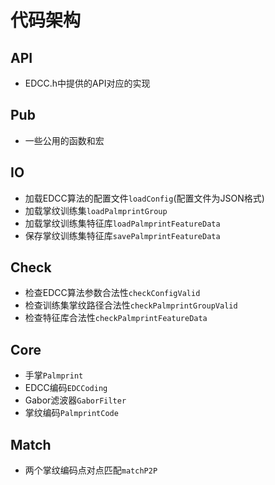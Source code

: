 # 代码架构

## API

- EDCC.h中提供的API对应的实现

## Pub

- 一些公用的函数和宏

## IO

- 加载EDCC算法的配置文件`loadConfig`(配置文件为JSON格式)
- 加载掌纹训练集`loadPalmprintGroup`
- 加载掌纹训练集特征库`loadPalmprintFeatureData`
- 保存掌纹训练集特征库`savePalmprintFeatureData`

## Check

- 检查EDCC算法参数合法性`checkConfigValid`
- 检查训练集掌纹路径合法性`checkPalmprintGroupValid`
- 检查特征库合法性`checkPalmprintFeatureData`

## Core

- 手掌`Palmprint`
- EDCC编码`EDCCoding`
- Gabor滤波器`GaborFilter`
- 掌纹编码`PalmprintCode`

## Match

- 两个掌纹编码点对点匹配`matchP2P`